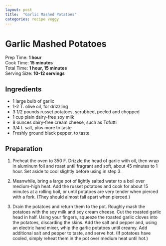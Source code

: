 ```yaml
---
layout: post
title:  "Garlic Mashed Potatoes"
categories: recipe veggy
---
```


# Garlic Mashed Potatoes

Prep Time: **1 hour** <br>
Cook Time: **15 minutes** <br>
Total Time: **1 hour, 15 minutes** <br>
Serving Size: **10-12 servings**

## Ingredients

- 1 large bulb of garlic
- 1-2 T. olive oil, for drizzling
- 3 1/2 pounds russet potatoes, scrubbed, peeled and chopped
- 1 cup plain dairy-free soy milk
- 8 ounces dairy-free cream cheese, such as Tofutti
- 3/4 t. salt, plus more to taste
- Freshly ground black pepper, to taste

## Preparation

1. Preheat the oven to 350 F. Drizzle the head of garlic with oil, then wrap in aluminum foil and roast until fragrant and soft, about 45 minutes to 1 hour. Set aside to cool slightly before using in step 3.

2. Meanwhile, bring a large pot of lightly salted water to a boil over medium-high heat. Add the russet potatoes and cook for about 15 minutes at a rolling boil, or until potatoes are very tender when pierced with a fork. (They should almost fall apart when pierced.)

3. Drain the potatoes and return them to the pot. Roughly mash the potatoes with the soy milk and soy cream cheese. Cut the roasted garlic head in half. Using your fingers, squeeze the roasted garlic cloves into the potatoes, discarding the skins. Add the salt and pepper and, using an electric hand mixer, whip the garlic potatoes until creamy. Add additional salt and pepper to taste, and serve hot. (If potatoes have cooled, simply reheat them in the pot over medium heat until hot.)
